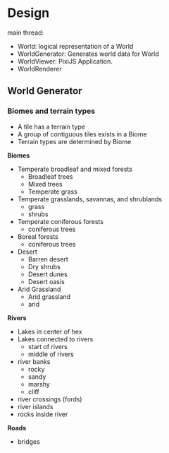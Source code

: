 # Design

main thread:
- World: logical representation of a World
- WorldGenerator: Generates world data for World
- WorldViewer: PixiJS Application.
- WorldRenderer


## World Generator
### Biomes and terrain types
- A tile has a terrain type
- A group of contiguous tiles exists in a Biome
- Terrain types are determined by Biome

__Biomes__
- Temperate broadleaf and mixed forests
  - Broadleaf trees
  - Mixed trees
  - Temperate grass
- Temperate grasslands, savannas, and shrublands
  - grass
  - shrubs
- Temperate coniferous forests
  - coniferous trees
- Boreal forests
  - coniferous trees
- Desert
  - Barren desert
  - Dry shrubs
  - Desert dunes
  - Desert oasis
- Arid Grassland
  - Arid grassland
  - arid 

__Rivers__
- Lakes in center of hex
- Lakes connected to rivers
  - start of rivers
  - middle of rivers
- river banks
  - rocky
  - sandy
  - marshy
  - cliff
- river crossings (fords)
- river islands
- rocks inside river

__Roads__
- bridges
